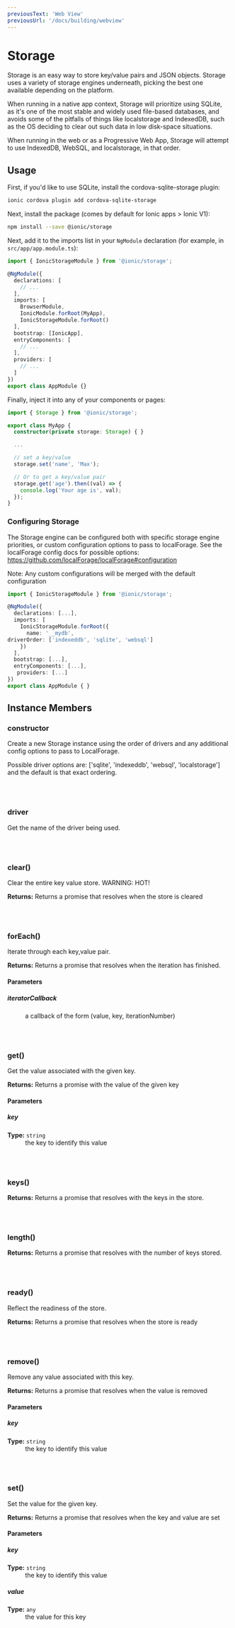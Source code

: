 ```yaml
---
previousText: 'Web View'
previousUrl: '/docs/building/webview'
---
```


# Storage

Storage is an easy way to store key/value pairs and JSON objects.
Storage uses a variety of storage engines underneath, picking the best one available
depending on the platform.

When running in a native app context, Storage will prioritize using SQLite, as it's one of
the most stable and widely used file-based databases, and avoids some of the
pitfalls of things like localstorage and IndexedDB, such as the OS deciding to clear out such
data in low disk-space situations.

When running in the web or as a Progressive Web App, Storage will attempt to use
IndexedDB, WebSQL, and localstorage, in that order.


## Usage


First, if you'd like to use SQLite, install the cordova-sqlite-storage plugin:
```bash
ionic cordova plugin add cordova-sqlite-storage
```

Next, install the package (comes by default for Ionic apps > Ionic V1):
```bash
npm install --save @ionic/storage
```

Next, add it to the imports list in your `NgModule` declaration (for example, in `src/app/app.module.ts`):

```typescript
import { IonicStorageModule } from '@ionic/storage';

@NgModule({
  declarations: [
    // ...
  ],
  imports: [
    BrowserModule,
    IonicModule.forRoot(MyApp),
    IonicStorageModule.forRoot()
  ],
  bootstrap: [IonicApp],
  entryComponents: [
    // ...
  ],
  providers: [
    // ...
  ]
})
export class AppModule {}
```

Finally, inject it into any of your components or pages:
```typescript
import { Storage } from '@ionic/storage';

export class MyApp {
  constructor(private storage: Storage) { }

  ...

  // set a key/value
  storage.set('name', 'Max');

  // Or to get a key/value pair
  storage.get('age').then((val) => {
    console.log('Your age is', val);
  });
}
```


### Configuring Storage

The Storage engine can be configured both with specific storage engine priorities, or custom configuration
options to pass to localForage. See the localForage config docs for possible options: https://github.com/localForage/localForage#configuration

Note: Any custom configurations will be merged with the default configuration

```typescript
import { IonicStorageModule } from '@ionic/storage';

@NgModule({
  declarations: [...],
  imports: [
    IonicStorageModule.forRoot({
      name: '__mydb',
driverOrder: ['indexeddb', 'sqlite', 'websql']
    })
  ],
  bootstrap: [...],
  entryComponents: [...],
   providers: [...]
})
export class AppModule { }
```


## Instance Members


### constructor

Create a new Storage instance using the order of drivers and any additional config
options to pass to LocalForage.

Possible driver options are: ['sqlite', 'indexeddb', 'websql', 'localstorage'] and the
default is that exact ordering.

<br><br>






### driver

Get the name of the driver being used.


<br><br>



### clear()
Clear the entire key value store. WARNING: HOT!

__Returns:__ Returns a promise that resolves when the store is cleared




<br><br>



### forEach()
Iterate through each key,value pair.

__Returns:__ Returns a promise that resolves when the iteration has finished.




<h4>Parameters</h4>
<dl><dt><h5>iteratorCallback</h5></dt><dd>a callback of the form (value, key, iterationNumber)</dd></dl><br><br>



### get()
Get the value associated with the given key.

__Returns:__ Returns a promise with the value of the given key




<h4>Parameters</h4>
<dl><dt><h5>key</h5><strong>Type:</strong> <code>string</code></dt><dd>the key to identify this value</dd></dl><br><br>



### keys()


__Returns:__ Returns a promise that resolves with the keys in the store.




<br><br>



### length()


__Returns:__ Returns a promise that resolves with the number of keys stored.




<br><br>



### ready()
Reflect the readiness of the store.

__Returns:__ Returns a promise that resolves when the store is ready




<br><br>



### remove()
Remove any value associated with this key.

__Returns:__ Returns a promise that resolves when the value is removed




<h4>Parameters</h4>
<dl><dt><h5>key</h5><strong>Type:</strong> <code>string</code></dt><dd>the key to identify this value</dd></dl><br><br>



### set()
Set the value for the given key.

__Returns:__ Returns a promise that resolves when the key and value are set




<h4>Parameters</h4>
<dl><dt><h5>key</h5><strong>Type:</strong> <code>string</code></dt><dd>the key to identify this value</dd><dt><h5>value</h5><strong>Type:</strong> <code>any</code></dt><dd>the value for this key</dd></dl><br><br>
